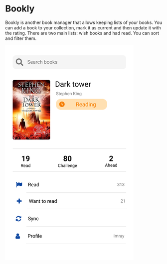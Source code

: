 # Bookly

Bookly is another book manager that allows keeping lists of your books.
You can add a book to your collection, mark it as current and then update it with the rating.
There are two main lists: wish books and had read. You can sort and filter them.

![Home screen](/dev-tools/docs/home-screen.png)
